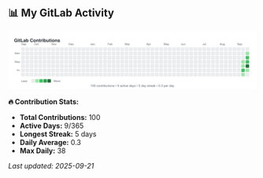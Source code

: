 <!-- GITLAB-STATS:START -->
## 📊 My GitLab Activity

![GitLab Contributions](./gitlab-contributions.svg)

**🔥 Contribution Stats:**
- **Total Contributions:** 100
- **Active Days:** 9/365
- **Longest Streak:** 5 days
- **Daily Average:** 0.3
- **Max Daily:** 38

*Last updated: 2025-09-21*
<!-- GITLAB-STATS:END -->
